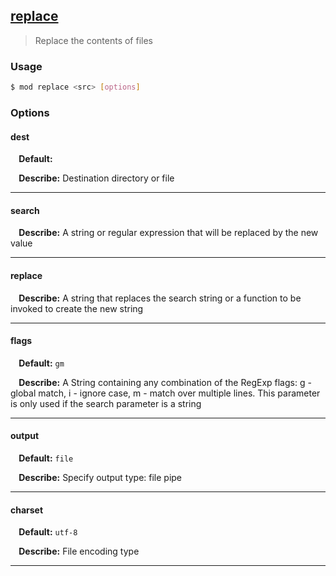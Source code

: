## <a href="#replace" name="replace">replace</a>
> Replace the contents of files

### Usage

```sh
$ mod replace <src> [options]
```

### Options

#### dest

<p> <b>&nbsp;&nbsp;&nbsp;&nbsp;Default:</b> <code><src></code></p>
<p> <b>&nbsp;&nbsp;&nbsp;&nbsp;Describe:</b> Destination directory or file</p>
<hr>

#### search


<p> <b>&nbsp;&nbsp;&nbsp;&nbsp;Describe:</b> A string or regular expression that will be replaced by the new value</p>
<hr>

#### replace


<p> <b>&nbsp;&nbsp;&nbsp;&nbsp;Describe:</b> A string that replaces the search string or a function to be invoked to create the new string</p>
<hr>

#### flags

<p> <b>&nbsp;&nbsp;&nbsp;&nbsp;Default:</b> <code>gm</code></p>
<p> <b>&nbsp;&nbsp;&nbsp;&nbsp;Describe:</b> A String containing any combination of the RegExp flags: g - global match, i - ignore case, m - match over multiple lines. This parameter is only used if the search parameter is a string</p>
<hr>

#### output

<p> <b>&nbsp;&nbsp;&nbsp;&nbsp;Default:</b> <code>file</code></p>
<p> <b>&nbsp;&nbsp;&nbsp;&nbsp;Describe:</b> Specify output type: file pipe</p>
<hr>

#### charset

<p> <b>&nbsp;&nbsp;&nbsp;&nbsp;Default:</b> <code>utf-8</code></p>
<p> <b>&nbsp;&nbsp;&nbsp;&nbsp;Describe:</b> File encoding type</p>
<hr>








